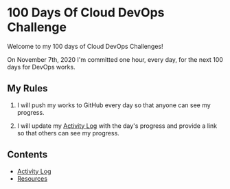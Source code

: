 # 100 Days Of Cloud DevOps Challenge

Welcome to my 100 days of Cloud DevOps Challenges!

On November 7th, 2020 I'm committed one hour, every day, for the next 100 days for DevOps works.

## My Rules

1. I will push my works to GitHub every day so that anyone can see my progress.

2. I will update my [Activity Log](log.md) with the day's progress and provide a link so that others can see my progress.

## Contents

- [Activity Log](log.md)
- [Resources](resources.md)